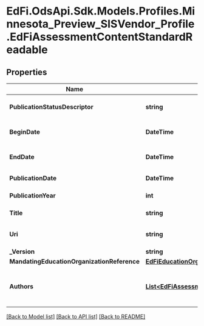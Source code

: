 # EdFi.OdsApi.Sdk.Models.Profiles.Minnesota_Preview_SISVendor_Profile.EdFiAssessmentContentStandardReadable

## Properties

Name | Type | Description | Notes
------------ | ------------- | ------------- | -------------
**PublicationStatusDescriptor** | **string** | The publication status of the document (i.e., Adopted, Draft, Published, Deprecated, Unknown). | [optional] 
**BeginDate** | **DateTime** | The beginning of the period during which this learning standard document is intended for use. | [optional] 
**EndDate** | **DateTime** | The end of the period during which this learning standard document is intended for use. | [optional] 
**PublicationDate** | **DateTime** | The date on which this content was first published. | [optional] 
**PublicationYear** | **int** | The year at which this content was first published. | [optional] 
**Title** | **string** | The name of the content standard, for example Common Core. | 
**Uri** | **string** | An unambiguous reference to the standards using a network-resolvable URI. | [optional] 
**_Version** | **string** | The version identifier for the content. | [optional] 
**MandatingEducationOrganizationReference** | [**EdFiEducationOrganizationReference**](EdFiEducationOrganizationReference.md) |  | [optional] 
**Authors** | [**List&lt;EdFiAssessmentContentStandardAuthorReadable&gt;**](EdFiAssessmentContentStandardAuthorReadable.md) | An unordered collection of assessmentContentStandardAuthors. The person or organization chiefly responsible for the intellectual content of the standard. | [optional] 

[[Back to Model list]](../README.md#documentation-for-models) [[Back to API list]](../README.md#documentation-for-api-endpoints) [[Back to README]](../README.md)

